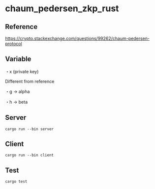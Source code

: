 # chaum_pedersen_zkp_rust

## Reference
https://crypto.stackexchange.com/questions/99262/chaum-pedersen-protocol

## Variable
・x (private key)

Different from reference

・g → alpha

・h → beta

## Server
```
cargo run --bin server
```
## Client
```
cargo run --bin client
```
## Test
```
cargo test
```
